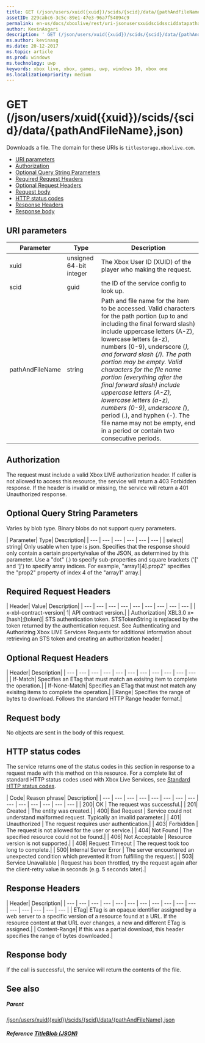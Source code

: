 ```yaml
---
title: GET (/json/users/xuid({xuid})/scids/{scid}/data/{pathAndFileName},json)
assetID: 229cabc6-3c5c-89e1-47e3-96a7f54094c9
permalink: en-us/docs/xboxlive/rest/uri-jsonusersxuidscidssciddatapathandfilenametype-get.html
author: KevinAsgari
description: ' GET (/json/users/xuid({xuid})/scids/{scid}/data/{pathAndFileName},json)'
ms.author: kevinasg
ms.date: 20-12-2017
ms.topic: article
ms.prod: windows
ms.technology: uwp
keywords: xbox live, xbox, games, uwp, windows 10, xbox one
ms.localizationpriority: medium
---
```



# GET (/json/users/xuid({xuid})/scids/{scid}/data/{pathAndFileName},json)
Downloads a file. 
The domain for these URIs is `titlestorage.xboxlive.com`.
 
  * [URI parameters](#ID4EX)
  * [Authorization](#ID4ECB)
  * [Optional Query String Parameters](#ID4EPB)
  * [Required Request Headers](#ID4EQC)
  * [Optional Request Headers](#ID4EZD)
  * [Request body](#ID4EDF)
  * [HTTP status codes](#ID4EQF)
  * [Response Headers](#ID4EDDAC)
  * [Response body](#ID4EGEAC)
 
<a id="ID4EX"></a>

 
## URI parameters
 
| Parameter| Type| Description| 
| --- | --- | --- | 
| xuid| unsigned 64-bit integer| The Xbox User ID (XUID) of the player who making the request.| 
| scid| guid| the ID of the service config to look up.| 
| pathAndFileName| string| Path and file name for the item to be accessed. Valid characters for the path portion (up to and including the final forward slash) include uppercase letters (A-Z), lowercase letters (a-z), numbers (0-9), underscore (_), and forward slash (/). The path portion may be empty. Valid characters for the file name portion (everything after the final forward slash) include uppercase letters (A-Z), lowercase letters (a-z), numbers (0-9), underscore (_), period (.), and hyphen (-). The file name may not be empty, end in a period or contain two consecutive periods.| 
  
<a id="ID4ECB"></a>

 
## Authorization 
 
The request must include a valid Xbox LIVE authorization header. If caller is not allowed to access this resource, the service will return a 403 Forbidden response. If the header is invalid or missing, the service will return a 401 Unauthorized response.
  
<a id="ID4EPB"></a>

 
## Optional Query String Parameters 
 
Varies by blob type. Binary blobs do not support query parameters.
 
| Parameter| Type| Description| 
| --- | --- | --- | --- | --- | --- | 
| select| string| Only usable when type is json. Specifies that the response should only contain a certain property/value of the JSON, as determined by this parameter. Use a "dot" (.) to specify sub-properties and square brackets ('[' and ']') to specify array indices. For example, "array1[4].prop2" specifies the "prop2" property of index 4 of the "array1" array.| 
  
<a id="ID4EQC"></a>

 
## Required Request Headers
 
| Header| Value| Description| 
| --- | --- | --- | --- | --- | --- | --- | --- | --- | 
| x-xbl-contract-version| 1| API contract version.| 
| Authorization| XBL3.0 x=[hash];[token]| STS authentication token. STSTokenString is replaced by the token returned by the authentication request. See Authenticating and Authorizing Xbox LIVE Services Requests for additional information about retrieving an STS token and creating an authorization header.| 
  
<a id="ID4EZD"></a>

 
## Optional Request Headers
 
| Header| Description| 
| --- | --- | --- | --- | --- | --- | --- | --- | --- | --- | --- | 
| If-Match| Specifies an ETag that must match an exisitng item to complete the operation.| 
| If-None-Match| Specifies an ETag that must not match any exisitng items to complete the operation.| 
| Range| Specifies the range of bytes to download. Follows the standard HTTP Range header format.| 
  
<a id="ID4EDF"></a>

 
## Request body 
 
No objects are sent in the body of this request.
  
<a id="ID4EQF"></a>

 
## HTTP status codes 
 
The service returns one of the status codes in this section in response to a request made with this method on this resource. For a complete list of standard HTTP status codes used with Xbox Live Services, see [Standard HTTP status codes](../../additional/httpstatuscodes.md).
 
| Code| Reason phrase| Description| 
| --- | --- | --- | --- | --- | --- | --- | --- | --- | --- | --- | --- | --- | --- | 
| 200| OK | The request was successful.| 
| 201| Created | The entity was created.| 
| 400| Bad Request | Service could not understand malformed request. Typically an invalid parameter.| 
| 401| Unauthorized | The request requires user authentication.| 
| 403| Forbidden | The request is not allowed for the user or service.| 
| 404| Not Found | The specified resource could not be found.| 
| 406| Not Acceptable | Resource version is not supported.| 
| 408| Request Timeout | The request took too long to complete.| 
| 500| Internal Server Error | The server encountered an unexpected condition which prevented it from fulfilling the request.| 
| 503| Service Unavailable | Request has been throttled, try the request again after the client-retry value in seconds (e.g. 5 seconds later).| 
  
<a id="ID4EDDAC"></a>

 
## Response Headers
 
| Header| Description| 
| --- | --- | --- | --- | --- | --- | --- | --- | --- | --- | --- | --- | --- | --- | --- | --- | 
| ETag| ETag is an opaque identifier assigned by a web server to a specific version of a resource found at a URL. If the resource content at that URL ever changes, a new and different ETag is assigned.| 
| Content-Range| If this was a partial download, this header specifies the range of bytes downloaded.| 
  
<a id="ID4EGEAC"></a>

 
## Response body
 
If the call is successful, the service will return the contents of the file.
  
<a id="ID4EREAC"></a>

 
## See also
 
<a id="ID4ETEAC"></a>

 
##### Parent  

[/json/users/xuid({xuid})/scids/{scid}/data/{pathAndFileName},json](uri-jsonusersxuidscidssciddatapathandfilenametype.md)

  
<a id="ID4E6EAC"></a>

 
##### Reference  [TitleBlob (JSON)](../../json/json-titleblob.md)

   